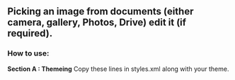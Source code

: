 ## Picking an image from documents (either camera, gallery, Photos, Drive) edit it (if required).

### How to use:

**Section A : Themeing**
Copy these lines in styles.xml along with your theme. 

<style name="NoActionBarAppTheme" parent="Theme.AppCompat.Light.NoActionBar"/>

**Section B : AndroidManifest.xml**
1. Copy these lines before <application> tag : 
    <uses-permission android:name="android.permission.WRITE_EXTERNAL_STORAGE" />
2. Declare this activity within <application></application> tag 
    <activity android:name="com.yalantis.ucrop.UCropActivity" android:theme="@style/NoActionBarAppTheme" android:screenOrientation="portrait"/>    
    
**Section C: Gradle**
1. Go to your module's build.gradle and add this : 
    repositories {
    maven {
        url 'https://dl.bintray.com/devdigitalappteam/maven/'
    }
}

2. Add this in dependancies : 
    compile 'com.devdigital:pickcrop:1.0'
    

**Section D: In code**
1. Declaration

public class MainActivity extends AppCompatActivity{
    private ImageHelper imageHelper;
    private UCropHelper uCropHelper;
}



2. Initialization 

	public class MainActivity extends AppCompatActivity implments UCropHelper.UCropImageCallback, ImageHelper.RuntimePermissionCallback{
    private ImageHelper imageHelper;
    private UCropHelper uCropHelper;
    @Override
    public void onCreate(Bundle savedInstanceState) {
        super.onCreate(savedInstanceState);
        setContentView(R.layout.activity_main);
        
        imageHelper = new ImageHelper(this, this);
        uCropHelper = new UCropHelper(this, this);

    }
    @Override
    protected void onDestroy() {
        super.onDestroy();
        ImageHelper.onDestroy();
    }
}    
    
3. Use image picking from Camera or Documents(Gallery)

    public class MainActivity extends AppCompatActivity implments UCropHelper.UCropImageCallback, ImageHelper.RuntimePermissionCallback{
    private ImageHelper imageHelper;
    private UCropHelper uCropHelper;
    @Override
    public void onCreate(Bundle savedInstanceState) {
        super.onCreate(savedInstanceState);
        setContentView(R.layout.activity_main);
        
        imageHelper = new ImageHelper(this, this);
        uCropHelper = new UCropHelper(this, this);

        imageHelper.pick(true); // true for picking image from camera, else false for taking picture from gallery

    }
    @Override
    protected void onActivityResult(int requestCode, int resultCode, Intent data) {
        super.onActivityResult(requestCode, resultCode, data);
        imageHelper.handleActivityResult(requestCode, resultCode, data, this, new DefaultCallback() {
            @Override
            public void onImagePickerError(Exception e, GlibImage.ImageSource source, int type) {
                //Some error handling
            }

            @Override
            public void onImagePicked(File imageFile, GlibImage.ImageSource source, int type) {
                // Handle the image
                // imagefile is the location of your image. 
                // for example 
                /*Picasso.with(this)
                .load(photoUri)
                .fit()
                .centerCrop()
                .into(imageView);*/
                
                
                // or Pass image for cropping
                uCropHelper.startCropping(Uri.fromFile(imageFile));
            }

            @Override
            public void onCanceled(GlibImage.ImageSource source, int type) {
                //Cancel handling, you might wanna remove taken photo if it was canceled
                if (source == GlibImage.ImageSource.CAMERA) {
                    File photoFile = GlibImage.lastlyTakenButCanceledPhoto(MainActivity.this);
                    if (photoFile != null) photoFile.delete();
                }
            }
        });
        
        // If image cropping has been selected in above code the need to use this for cropping image. 
        uCropHelper.handleActivityResult(requestCode, resultCode, data);
    }
    
    /**
    * We need to use this for handling runtime permission. 
    */
    @Override
    public void onRequestPermissionsResult(int requestCode, String[] permissions, int[] grantResults) {
        if(requestCode == ImageHelper.REQUEST_WRITE_EXTERNAL_STORAGE){
            imageHelper.handleRequestPermissionsResult(requestCode, permissions, grantResults);
        } else {
            super.onRequestPermissionsResult(requestCode, permissions, grantResults);
        }
    }
    
    @Override
    public void onPermissionGranted(boolean isCamera) {
        if (isCamera){
            ImageHelper.onTakePhotoClick();
        }else{
            ImageHelper.onPickFromGaleryClicked();
        }
    }
    
    
    @Override
    protected void onDestroy() {
        super.onDestroy();
        ImageHelper.onDestroy();
    }   
}